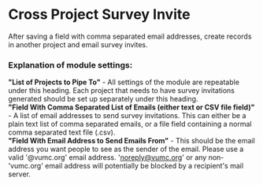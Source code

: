 # Cross Project Survey Invite
After saving a field with comma separated email addresses, create records in another project and email survey invites.

### Explanation of module settings:
**"List of Projects to Pipe To"** - All settings of the module are repeatable under this heading. Each project that needs to have survey invitations generated should be set up separately under this heading.<br>
**"Field With Comma Separated List of Emails (either text or CSV file field)"** - A list of email addresses to send survey invitations. This can either be a plain text list of comma separated emails, or a file field containing a normal comma separated text file (.csv).<br>
**"Field With Email Address to Send Emails From"** - This should be the email address you want people to see as the sender of the email. Please use a valid '@vumc.org' email address. 'noreply@vumc.org' or any non-'vumc.org' email address will potentially be blocked by a recipient's mail server.<br>
